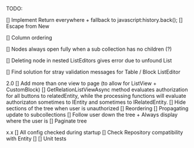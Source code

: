 TODO:

[] Implement Return everywhere + fallback to javascript:history.back();
    [] Escape from New

[] Column ordering

[] Nodes always open fully when a sub collection has no children (?)

[] Deleting node in nested ListEditors gives error due to unfound List

[] Find solution for stray validation messages for Table / Block ListEditor

2.0
[] Add more than one view to page (to allow for ListView + CustomBlock)
[] GetRelationListViewAsync method evaluates authorization for all buttons to relatedEntity, while the processing functions will evaluate authorizaton sometimes to IEntity and sometimes to IRelatedEntity.
[] Hide sections of the tree when user is unauthorized
[] Reordering
[] Propagating update to subcollections
[] Follow user down the tree + Always display where the user is
[] Paginate tree

x.x
[] All config checked during startup
    [] Check Repository compatibility with Entity
    []
[] Unit tests
